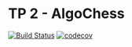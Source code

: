 # TP 2 - AlgoChess

[![Build Status](https://travis-ci.org/jpdicomo/TP2-algo3.svg?branch=master)](https://travis-ci.org/jpdicomo/TP2-algo3) [![codecov](https://codecov.io/gh/jpdicomo/TP2-algo3/branch/master/graph/badge.svg)](https://codecov.io/gh/jpdicomo/TP2-algo3)
